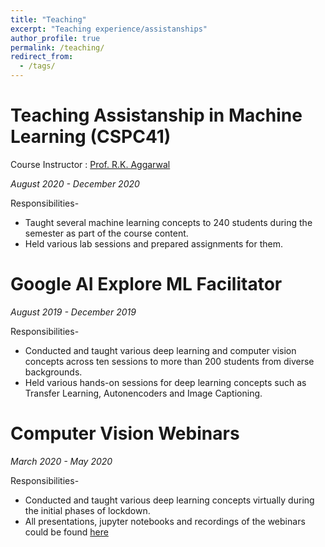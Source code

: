```yaml
---
title: "Teaching"
excerpt: "Teaching experience/assistanships"
author_profile: true
permalink: /teaching/
redirect_from:
  - /tags/
---
```


Teaching Assistanship in Machine Learning (CSPC41)
======

Course Instructor : [Prof. R.K. Aggarwal](http://www.nitkkr.ac.in/comp_faculty_details.php?idd=57)

*August 2020 - December 2020*

Responsibilities-
* Taught several machine learning concepts to 240 students during the semester as part of the course content. 
* Held various lab sessions and prepared assignments for them.

Google AI Explore ML Facilitator
======

*August 2019 - December 2019*

Responsibilities-
* Conducted and taught various deep learning and computer vision concepts across ten sessions to more than 200 students from diverse backgrounds.
* Held various hands-on sessions for deep learning concepts such as Transfer Learning, Autonencoders and Image Captioning. 

Computer Vision Webinars
======

*March 2020 - May 2020*

Responsibilities-
* Conducted and taught various deep learning concepts virtually during the initial phases of lockdown.
* All presentations, jupyter notebooks and recordings of the webinars could be found [here](https://github.com/AmanGoyal99/Computer-Vision-Webinar)



